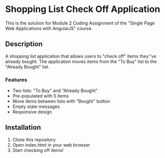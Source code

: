 ﻿# Shopping List Check Off Application

This is the solution for Module 2 Coding Assignment of the "Single Page Web Applications with AngularJS" course.

## Description
A shopping list application that allows users to "check off" items they''ve already bought. The application moves items from the "To Buy" list to the "Already Bought" list.

### Features
- Two lists: "To Buy" and "Already Bought"
- Pre-populated with 5 items
- Move items between lists with "Bought" button
- Empty state messages
- Responsive design

## Installation
1. Clone this repository
2. Open index.html in your web browser
3. Start checking off items!
